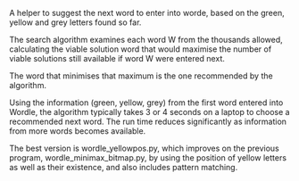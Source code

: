 A helper to suggest the next word to enter into worde, based on the green, yellow and grey letters found so far. 

The search algorithm examines each word W from the thousands allowed, calculating the viable solution word that would maximise the number of viable solutions still available if word W were entered next.

The word that minimises that maximum is the one recommended by the algorithm.

Using the information (green, yellow, grey) from the first word entered into Wordle, the algorithm typically takes 3 or 4 seconds on a laptop to choose a recommended next word. The run time reduces significantly as information from more words becomes available. 

The best version is wordle_yellowpos.py, which improves on the previous program, wordle_minimax_bitmap.py,  by using the position of yellow letters as well as their existence, and also includes pattern matching.
